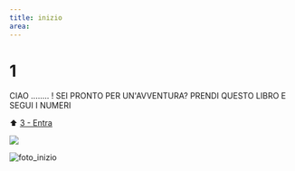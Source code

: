 ```yaml
---
title: inizio
area: 
---
```

# 1
CIAO ........ !
SEI PRONTO PER UN'AVVENTURA?
PRENDI QUESTO LIBRO E SEGUI I NUMERI

⬆️ [3 - Entra](3-giardino-nord.md)

![](../_assets/loc/loc-casa-porta.jpg)


![foto_inizio](_assets/preview_color/foto_inizio.jpg)
